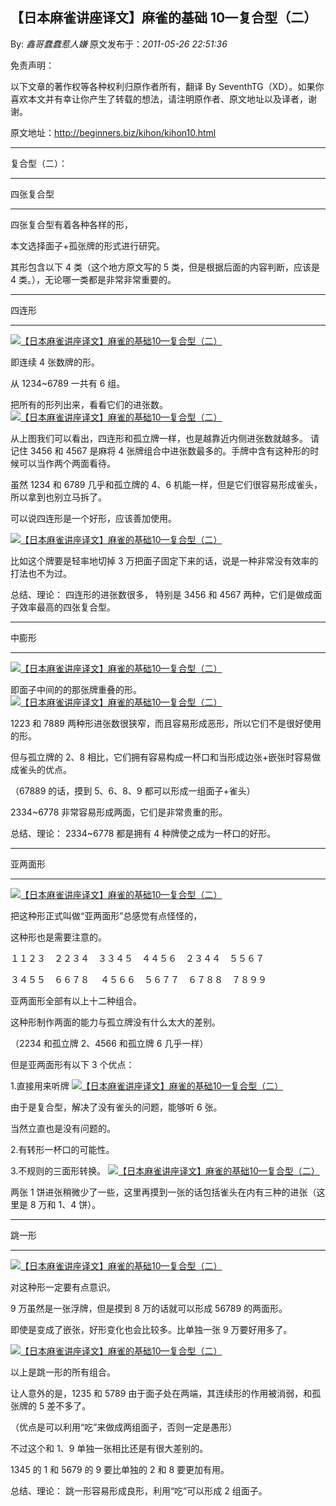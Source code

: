 ## 【日本麻雀讲座译文】麻雀的基础 10—复合型（二）

By: _鑫哥蠢蠢惹人嫌_ 原文发布于：_2011-05-26 22:51:36_

免责声明：

以下文章的著作权等各种权利归原作者所有，翻译 By
SeventhTG（XD）。如果你喜欢本文并有幸让你产生了转载的想法，请注明原作者、原文地址以及译者，谢谢。

原文地址：http://beginners.biz/kihon/kihon10.html

---

复合型（二）：

---

四张复合型

---

四张复合型有着各种各样的形，

本文选择面子+孤张牌的形式进行研究。

其形包含以下 4 类（这个地方原文写的 5 类，但是根据后面的内容判断，应该是 4 类。），无论哪一类都是非常非常重要的。

---

四连形

---

[![【日本麻雀讲座译文】麻雀的基础10—复合型（二）](http://s3.sinaimg.cn/middle/7f78b76fga42eaccf9392&690)](http://photo.blog.sina.com.cn/showpic.html#blogid=7f78b76f0100rqup&url=http://s3.sinaimg.cn/orignal/7f78b76fga42eaccf9392)

即连续 4 张数牌的形。

从 1234~6789 一共有 6 组。

把所有的形列出来，看看它们的进张数。
[![【日本麻雀讲座译文】麻雀的基础10—复合型（二）](http://s3.sinaimg.cn/middle/7f78b76fga42ec6c9b3c2&690)](http://photo.blog.sina.com.cn/showpic.html#blogid=7f78b76f0100rqup&url=http://s3.sinaimg.cn/orignal/7f78b76fga42ec6c9b3c2)

从上图我们可以看出，四连形和孤立牌一样，也是越靠近内侧进张数就越多。
请记住 3456 和 4567 是麻将 4 张牌组合中进张数最多的。手牌中含有这种形的时候可以当作两个两面看待。

虽然 1234 和 6789 几乎和孤立牌的 4、6 机能一样，但是它们很容易形成雀头，所以拿到也别立马拆了。

可以说四连形是一个好形，应该善加使用。

[![【日本麻雀讲座译文】麻雀的基础10—复合型（二）](http://s13.sinaimg.cn/middle/7f78b76fga42ef6b83b6c&690)](http://photo.blog.sina.com.cn/showpic.html#blogid=7f78b76f0100rqup&url=http://s13.sinaimg.cn/orignal/7f78b76fga42ef6b83b6c)

比如这个牌要是轻率地切掉 3 万把面子固定下来的话，说是一种非常没有效率的打法也不为过。

总结、理论：
四连形的进张数很多，
特别是 3456 和 4567 两种，它们是做成面子效率最高的四张复合型。

---

中膨形

---

[![【日本麻雀讲座译文】麻雀的基础10—复合型（二）](http://s11.sinaimg.cn/middle/7f78b76fga42f05cfeada&690)](http://photo.blog.sina.com.cn/showpic.html#blogid=7f78b76f0100rqup&url=http://s11.sinaimg.cn/orignal/7f78b76fga42f05cfeada)

即面子中间的的那张牌重叠的形。
[![【日本麻雀讲座译文】麻雀的基础10—复合型（二）](http://s4.sinaimg.cn/middle/7f78b76fga42f15d52843&690)](http://photo.blog.sina.com.cn/showpic.html#blogid=7f78b76f0100rqup&url=http://s4.sinaimg.cn/orignal/7f78b76fga42f15d52843)

1223 和 7889 两种形进张数很狭窄，而且容易形成恶形，所以它们不是很好使用的形。

但与孤立牌的 2、8 相比，它们拥有容易构成一杯口和当形成边张+嵌张时容易做成雀头的优点。

（67889 的话，摸到 5、6、8、9 都可以形成一组面子+雀头）

2334~6778 非常容易形成两面，它们是非常贵重的形。

总结、理论：
2334~6778 都是拥有 4 种牌使之成为一杯口的好形。

---

亚两面形

---

[![【日本麻雀讲座译文】麻雀的基础10—复合型（二）](http://s4.sinaimg.cn/middle/7f78b76fga42f3f931033&690)](http://photo.blog.sina.com.cn/showpic.html#blogid=7f78b76f0100rqup&url=http://s4.sinaimg.cn/orignal/7f78b76fga42f3f931033)

把这种形正式叫做“亚两面形”总感觉有点怪怪的，

这种形也是需要注意的。

１１２３　２２３４　３３４５　４４５６　２３４４　５５６７

３４５５　６６７８　 ４５６６　５６７７　６７８８　７８９９

亚两面形全部有以上十二种组合。

这种形制作两面的能力与孤立牌没有什么太大的差别。

（2234 和孤立牌 2、4566 和孤立牌 6 几乎一样）

但是亚两面形有以下 3 个优点：

1.直接用来听牌
[![【日本麻雀讲座译文】麻雀的基础10—复合型（二）](http://s7.sinaimg.cn/middle/7f78b76fga42f6b8f08b6&690)](http://photo.blog.sina.com.cn/showpic.html#blogid=7f78b76f0100rqup&url=http://s7.sinaimg.cn/orignal/7f78b76fga42f6b8f08b6)

由于是复合型，解决了没有雀头的问题，能够听 6 张。

当然立直也是没有问题的。

2.有转形一杯口的可能性。

3.不规则的三面形转换。
[![【日本麻雀讲座译文】麻雀的基础10—复合型（二）](http://s12.sinaimg.cn/middle/7f78b76fga42f85b7285b&690)](http://photo.blog.sina.com.cn/showpic.html#blogid=7f78b76f0100rqup&url=http://s12.sinaimg.cn/orignal/7f78b76fga42f85b7285b)

两张 1 饼进张稍微少了一些，这里再摸到一张的话包括雀头在内有三种的进张（这里是 8 万和 1、4 饼）。

---

跳一形

---

[![【日本麻雀讲座译文】麻雀的基础10—复合型（二）](http://s3.sinaimg.cn/middle/7f78b76fga42f8ef6c952&690)](http://photo.blog.sina.com.cn/showpic.html#blogid=7f78b76f0100rqup&url=http://s3.sinaimg.cn/orignal/7f78b76fga42f8ef6c952)

对这种形一定要有点意识。

9 万虽然是一张浮牌，但是摸到 8 万的话就可以形成 56789 的两面形。

即使是变成了嵌张，好形变化也会比较多。比单独一张 9 万要好用多了。

[![【日本麻雀讲座译文】麻雀的基础10—复合型（二）](http://s8.sinaimg.cn/middle/7f78b76fga42face3ffe7&690)](http://photo.blog.sina.com.cn/showpic.html#blogid=7f78b76f0100rqup&url=http://s8.sinaimg.cn/orignal/7f78b76fga42face3ffe7)

以上是跳一形的所有组合。

让人意外的是，1235 和 5789 由于面子处在两端，其连续形的作用被消弱，和孤张牌的 5 差不多了。

（优点是可以利用“吃”来做成两组面子，否则一定是愚形）

不过这个和 1、9 单独一张相比还是有很大差别的。

1345 的 1 和 5679 的 9 要比单独的 2 和 8 要更加有用。

总结、理论：
跳一形容易形成良形，利用“吃”可以形成 2 组面子。
